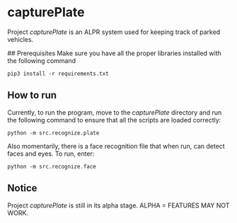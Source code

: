 # capturePlate
Project _capturePlate_ is an ALPR system used for keeping track of parked vehicles.

## Prerequisites
Make sure you have all the proper libraries installed with the following command
```
pip3 install -r requirements.txt
```

## How to run
Currently, to run the program, move to the _capturePlate_ directory and run the following command to ensure that all the scripts are loaded correctly:
```
python -m src.recognize.plate
```
Also momentarily, there is a face recognition file that when run, can detect faces and eyes. To run, enter:
```
python -m src.recognize.face
```

## Notice
Project _capturePlate_ is still in its alpha stage. ALPHA = FEATURES MAY NOT WORK.
